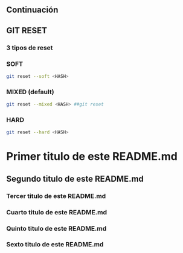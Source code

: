 ## Continuación

## GIT RESET

### 3 tipos de reset

### SOFT

```sh
git reset --soft <HASH>
```

### MIXED (default)

```sh
git reset --mixed <HASH> ##git reset
```

### HARD
```sh
git reset --hard <HASH>  
```

# Primer titulo de este README.md 
## Segundo titulo de este README.md
### Tercer titulo de este README.md
### Cuarto titulo de este README.md
### Quinto titulo de este README.md
### Sexto titulo de este README.md


